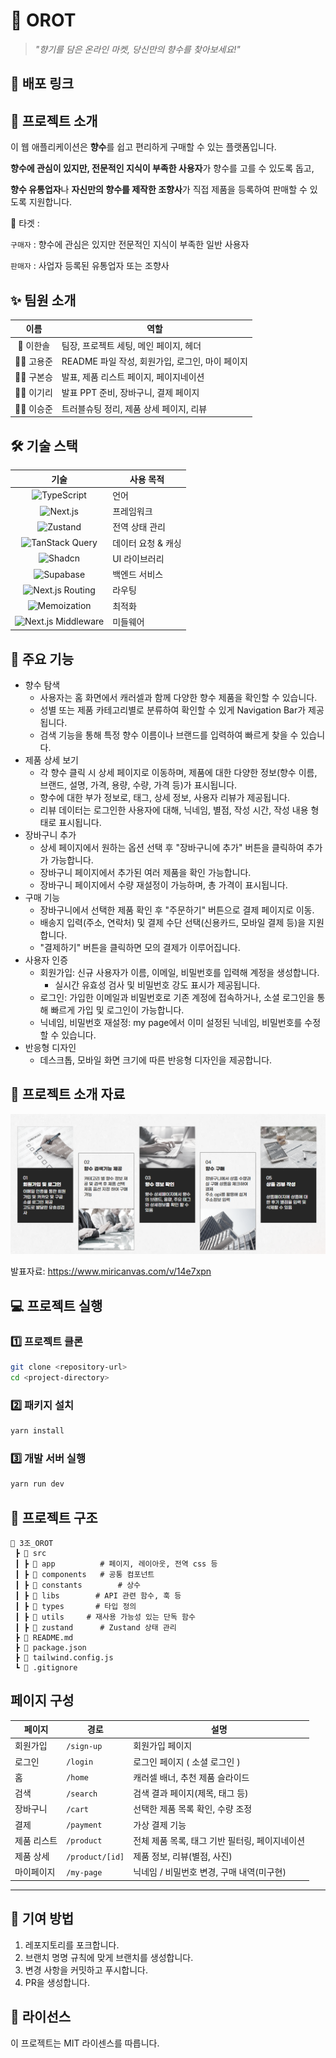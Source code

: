 # 🍃 OROT

> _"향기를 담은 온라인 마켓, 당신만의 향수를 찾아보세요!"_

## 🧳 배포 링크

## 📌 프로젝트 소개

이 웹 애플리케이션은 **향수**를 쉽고 편리하게 구매할 수 있는 플랫폼입니다.

**향수에 관심이 있지만, 전문적인 지식이 부족한 사용자**가 향수를 고를 수 있도록 돕고,

**향수 유통업자**나 **자신만의 향수를 제작한 조향사**가 직접 제품을 등록하여 판매할 수 있도록 지원합니다.

🎯 타겟 :

`구매자` : 향수에 관심은 있지만 전문적인 지식이 부족한 일반 사용자

`판매자` : 사업자 등록된 유통업자 또는 조향사

## ✨ 팀원 소개

|   이름    | 역할                                                 |
| :-------: | ---------------------------------------------------- |
| 👑 이한솔 | 팀장, 프로젝트 세팅, 메인 페이지, 헤더               |
| 👨‍💼 고용준 | README 파일 작성, 회원가입, 로그인, 마이 페이지              |
| 👨‍💼 구본승 | 발표, 제품 리스트 페이지, 페이지네이션                |
| 👩‍💼 이기리 | 발표 PPT 준비, 장바구니, 결제 페이지                 |
| 👨‍💼 이승준 | 트러블슈팅 정리, 제품 상세 페이지, 리뷰 |

## 🛠 기술 스택

|                                                               기술                                                               | 사용 목적          |
| :------------------------------------------------------------------------------------------------------------------------------: | ------------------ |
|        ![TypeScript](https://img.shields.io/badge/TypeScript-3178C6?style=for-the-badge&logo=typescript&logoColor=white)         | 언어               |
|             ![Next.js](https://img.shields.io/badge/Next.js-000000?style=for-the-badge&logo=next.js&logoColor=white)             | 프레임워크         |
|             ![Zustand](https://img.shields.io/badge/Zustand-764ABC?style=for-the-badge&logo=zustand&logoColor=white)             | 전역 상태 관리     |
|   ![TanStack Query](https://img.shields.io/badge/TanStack%20Query-FF4154?style=for-the-badge&logo=reactquery&logoColor=white)    | 데이터 요청 & 캐싱 |
|              ![Shadcn](https://img.shields.io/badge/Shadcn-000000?style=for-the-badge&logo=shadcn&logoColor=white)               | UI 라이브러리      |
|           ![Supabase](https://img.shields.io/badge/Supabase-3ECF8E?style=for-the-badge&logo=supabase&logoColor=white)            | 백엔드 서비스      |
|    ![Next.js Routing](https://img.shields.io/badge/Next.js%20Routing-000000?style=for-the-badge&logo=next.js&logoColor=white)    | 라우팅             |
|          ![Memoization](https://img.shields.io/badge/Memoization-007ACC?style=for-the-badge&logo=react&logoColor=white)          | 최적화             |
| ![Next.js Middleware](https://img.shields.io/badge/Next.js%20Middleware-000000?style=for-the-badge&logo=next.js&logoColor=white) | 미들웨어           |

## 🎯 주요 기능

- 향수 탐색
  - 사용자는 홈 화면에서 캐러셀과 함께 다양한 향수 제품을 확인할 수 있습니다.
  - 성별 또는 제품 카테고리별로 분류하여 확인할 수 있게 Navigation Bar가 제공됩니다.
  - 검색 기능을 통해 특정 향수 이름이나 브랜드를 입력하여 빠르게 찾을 수 있습니다.
- 제품 상세 보기
  - 각 향수 클릭 시 상세 페이지로 이동하며, 제품에 대한 다양한 정보(향수 이름, 브랜드, 설명, 가격, 용량, 수량, 가격 등)가 표시됩니다.
  - 향수에 대한 부가 정보로, 태그, 상세 정보, 사용자 리뷰가 제공됩니다.
  - 리뷰 데이터는 로그인한 사용자에 대해, 닉네임, 별점, 작성 시간, 작성 내용 형태로 표시됩니다.
- 장바구니 추가
  - 상세 페이지에서 원하는 옵션 선택 후 "장바구니에 추가" 버튼을 클릭하여 추가가 가능합니다.
  - 장바구니 페이지에서 추가된 여러 제품을 확인 가능합니다.
  - 장바구니 페이지에서 수량 재설정이 가능하며, 총 가격이 표시됩니다.
- 구매 기능
  - 장바구니에서 선택한 제품 확인 후 "주문하기" 버튼으로 결제 페이지로 이동.
  - 배송지 입력(주소, 연락처) 및 결제 수단 선택(신용카드, 모바일 결제 등)을 지원합니다.
  - "결제하기" 버튼을 클릭하면 모의 결제가 이루어집니다.
- 사용자 인증
  - 회원가입: 신규 사용자가 이름, 이메일, 비밀번호를 입력해 계정을 생성합니다.
    - 실시간 유효성 검사 및 비밀번호 강도 표시가 제공됩니다.
  - 로그인: 가입한 이메일과 비밀번호로 기존 계정에 접속하거나, 소셜 로그인을 통해 빠르게 가입 및 로그인이 가능합니다.
  - 닉네임, 비밀번호 재설정: my page에서 이미 설정된 닉네임, 비밀번호를 수정할 수 있습니다.
- 반응형 디자인
  - 데스크톱, 모바일 화면 크기에 따른 반응형 디자인을 제공합니다.

## 📃 프로젝트 소개 자료
![alt text](image.png)

발표자료: https://www.miricanvas.com/v/14e7xpn
## 💻 프로젝트 실행

### 1️⃣ 프로젝트 클론

```bash
git clone <repository-url>
cd <project-directory>
```

### 2️⃣ 패키지 설치

```bash
yarn install
```

### 3️⃣ 개발 서버 실행

```bash
yarn run dev
```

## 📁 프로젝트 구조

```plaintext
📂 3조_OROT
 ┣ 📂 src
 ┃ ┣ 📂 app          # 페이지, 레이아웃, 전역 css 등
 ┃ ┣ 📂 components   # 공통 컴포넌트
 ┃ ┣ 📂 constants        # 상수
 ┃ ┣ 📂 libs        # API 관련 함수, 훅 등
 ┃ ┣ 📂 types       # 타입 정의
 ┃ ┣ 📂 utils     # 재사용 가능성 있는 단독 함수
 ┃ ┣ 📂 zustand      # Zustand 상태 관리
 ┣ 📜 README.md
 ┣ 📜 package.json
 ┣ 📜 tailwind.config.js
 ┗ 📜 .gitignore
```

## 페이지 구성

| 페이지      | 경로            | 설명                                         |
| ----------- | --------------- | -------------------------------------------- |
| 회원가입    | `/sign-up`      | 회원가입 페이지                              |
| 로그인      | `/login`        | 로그인 페이지 ( 소셜 로그인 )                |
| 홈          | `/home`         | 캐러셀 배너, 추천 제품 슬라이드              |
| 검색        | `/search`       | 검색 결과 페이지(제목, 태그 등)              |
| 장바구니    | `/cart`         | 선택한 제품 목록 확인, 수량 조정             |
| 결제        | `/payment`      | 가상 결제 기능                               |
| 제품 리스트 | `/product`      | 전체 제품 목록, 태그 기반 필터링, 페이지네이션  |
| 제품 상세   | `/product/[id]` | 제품 정보, 리뷰(별점, 사진)                  |
| 마이페이지  | `/my-page`      | 닉네임 / 비밀번호 변경, 구매 내역(미구현) |

---

## 👏 기여 방법

1. 레포지토리를 포크합니다.
2. 브랜치 명명 규칙에 맞게 브랜치를 생성합니다.
3. 변경 사항을 커밋하고 푸시합니다.
4. PR을 생성합니다.

## 📜 라이선스

이 프로젝트는 MIT 라이센스를 따릅니다.
